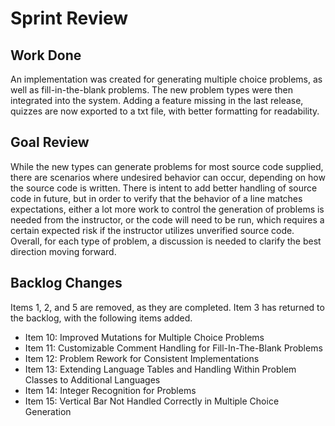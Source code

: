 # Sprint Review #

## Work Done ##

An implementation was created for generating multiple choice problems, as well as fill-in-the-blank problems. The new problem types were then integrated into the system. Adding a feature missing in the last release, quizzes are now exported to a txt file, with better formatting for readability.

## Goal Review ##

While the new types can generate problems for most source code supplied, there are scenarios where undesired behavior can occur, depending on how the source code is written. There is intent to add better handling of source code in future, but in order to verify that the behavior of a line matches expectations, either a lot more work to control the generation of problems is needed from the instructor, or the code will need to be run, which requires a certain expected risk if the instructor utilizes unverified source code. Overall, for each type of problem, a discussion is needed to clarify the best direction moving forward.

## Backlog Changes ##

Items 1, 2, and 5 are removed, as they are completed. Item 3 has returned to the backlog, with the following items added.

- Item 10: Improved Mutations for Multiple Choice Problems
- Item 11: Customizable Comment Handling for Fill-In-The-Blank Problems
- Item 12: Problem Rework for Consistent Implementations
- Item 13: Extending Language Tables and Handling Within Problem Classes to Additional Languages
- Item 14: Integer Recognition for Problems
- Item 15: Vertical Bar Not Handled Correctly in Multiple Choice Generation
